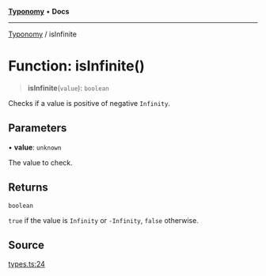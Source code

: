 [**Typonomy**](../README.md) • **Docs**

***

[Typonomy](../globals.md) / isInfinite

# Function: isInfinite()

> **isInfinite**(`value`): `boolean`

Checks if a value is positive of negative `Infinity`.

## Parameters

• **value**: `unknown`

The value to check.

## Returns

`boolean`

`true` if the value is `Infinity` or `-Infinity`, `false` otherwise.

## Source

[types.ts:24](https://github.com/softcraft-development/typonomy/blob/6cd020f80278694e706a0b517cce1e3ecb0a4458/src/types.ts#L24)
